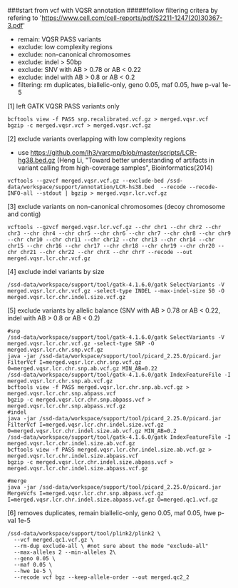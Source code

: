 ###start from vcf with VQSR annotation
#####follow filtering critera by refering to 'https://www.cell.com/cell-reports/pdf/S2211-1247(20)30367-3.pdf' 
* remain: VQSR PASS variants
* exclude: low complexity regions 
* exclude: non-canonical chromosomes
* exclude: indel > 50bp
* exclude: SNV with AB > 0.78 or AB < 0.22 
* exclude: indel with AB > 0.8 or AB < 0.2
* filtering: rm duplicates, biallelic-only, geno 0.05, maf 0.05, hwe p-val 1e-5

[1] left GATK VQSR PASS variants only
~~~bashscript
bcftools view -f PASS snp.recalibrated.vcf.gz > merged.vqsr.vcf
bgzip -c merged.vqsr.vcf > merged.vqsr.vcf.gz
~~~
[2] exclude variants overlapping with low complexity regions
- use https://github.com/lh3/varcmp/blob/master/scripts/LCR-hg38.bed.gz (Heng Li, "Toward better understanding of artifacts in variant calling from high-coverage samples", Bioinformatics(2014)
~~~bashscript
vcftools --gzvcf merged.vqsr.vcf.gz --exclude-bed /ssd-data/workspace/support/annotation/LCR-hs38.bed  --recode --recode-INFO-all --stdout | bgzip > merged.vqsr.lcr.vcf.gz
~~~
[3] exclude variants on non-canonical chromosomes (decoy chromosome and contig)
~~~bashscript
vcftools --gzvcf merged.vqsr.lcr.vcf.gz --chr chr1 --chr chr2 --chr chr3 --chr chr4 --chr chr5 --chr chr6 --chr chr7 --chr chr8 --chr chr9 --chr chr10 --chr chr11 --chr chr12 --chr chr13 --chr chr14 --chr chr15 --chr chr16 --chr chr17 --chr chr18 --chr chr19 --chr chr20 --chr chr21 --chr chr22 --chr chrX --chr chrY --recode --out merged.vqsr.lcr.chr.vcf.gz
~~~
[4] exclude indel variants by size
~~~bashscript
/ssd-data/workspace/support/tool/gatk-4.1.6.0/gatk SelectVariants -V merged.vqsr.lcr.chr.vcf.gz -select-type INDEL --max-indel-size 50 -O merged.vqsr.lcr.chr.indel.size.vcf.gz
~~~
[5] exclude variants by allelic balance (SNV with AB > 0.78 or AB < 0.22, indel with AB > 0.8 or AB < 0.2)
~~~bashscript
#snp
/ssd-data/workspace/support/tool/gatk-4.1.6.0/gatk SelectVariants -V merged.vqsr.lcr.chr.vcf.gz -select-type SNP -O merged.vqsr.lcr.chr.snp.vcf.gz 
java -jar /ssd-data/workspace/support/tool/picard_2.25.0/picard.jar FilterVcf I=merged.vqsr.lcr.chr.snp.vcf.gz O=merged.vqsr.lcr.chr.snp.ab.vcf.gz MIN_AB=0.22
/ssd-data/workspace/support/tool/gatk-4.1.6.0/gatk IndexFeatureFile -I merged.vqsr.lcr.chr.snp.ab.vcf.gz
bcftools view -f PASS merged.vqsr.lcr.chr.snp.ab.vcf.gz > merged.vqsr.lcr.chr.snp.abpass.vcf
bgzip -c merged.vqsr.lcr.chr.snp.abpass.vcf > merged.vqsr.lcr.chr.snp.abpass.vcf.gz
#indel
java -jar /ssd-data/workspace/support/tool/picard_2.25.0/picard.jar FilterVcf I=merged.vqsr.lcr.chr.indel.size.vcf.gz O=merged.vqsr.lcr.chr.indel.size.ab.vcf.gz MIN_AB=0.2
/ssd-data/workspace/support/tool/gatk-4.1.6.0/gatk IndexFeatureFile -I merged.vqsr.lcr.chr.indel.size.ab.vcf.gz
bcftools view -f PASS merged.vqsr.lcr.chr.indel.size.ab.vcf.gz > merged.vqsr.lcr.chr.indel.size.abpass.vcf
bgzip -c merged.vqsr.lcr.chr.indel.size.abpass.vcf > merged.vqsr.lcr.chr.indel.size.abpass.vcf.gz

#merge
java -jar /ssd-data/workspace/support/tool/picard_2.25.0/picard.jar MergeVcfs I=merged.vqsr.lcr.chr.snp.abpass.vcf.gz I=merged.vqsr.lcr.chr.indel.size.abpass.vcf.gz O=merged.qc1.vcf.gz
~~~
[6] removes duplicates, remain biallelic-only, geno 0.05, maf 0.05, hwe p-val 1e-5
~~~bashscript
/ssd-data/workspace/support/tool/plink2/plink2 \
  --vcf merged.qc1.vcf.gz \
  --rm-dup exclude-all \ #not sure about the mode "exclude-all"
  --max-alleles 2 --min-alleles 2\
  --geno 0.05 \
  --maf 0.05 \
  --hwe 1e-5 \
  --recode vcf bgz --keep-allele-order --out merged.qc2_2
~~~
